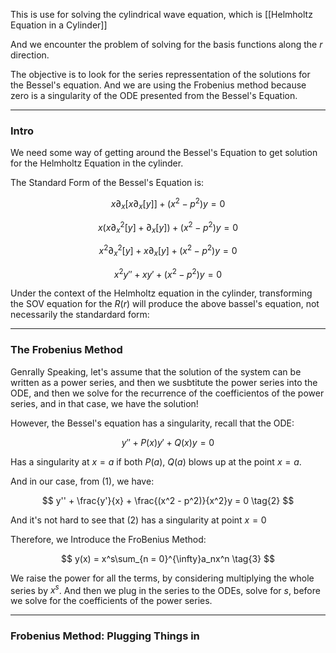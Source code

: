 This is use for solving the cylindrical wave equation, which is [[Helmholtz Equation in a Cylinder]]

And we encounter the problem of solving for the basis functions along the $r$ direction. 

The objective is to look for the series repressentation of the solutions for the Bessel's equation. And we are using the Frobenius method because zero is a singularity of the ODE presented from the Bessel's Equation. 

---
### **Intro**

We need some way of getting around the Bessel's Equation to get solution for the Helmholtz Equation in the  cylinder. 

The Standard Form of the Bessel's Equation is: 

$$
x \partial_x[x\partial_x[y]] + (x^2 - p^2)y = 0 
$$

$$
x(x\partial_x^2[y] + \partial_x[y]) + (x^2 - p^2)y = 0 
$$

$$
x^2\partial_x^2[y] + x\partial_x[y] + (x^2 - p^2)y = 0
$$

$$
x^2 y'' + x y' + (x^2 - p^2)y = 0
\tag{1}
$$

Under the context of the Helmholtz equation in the cylinder, transforming the SOV equation for the $R(r)$ will produce the above bassel's equation, not necessarily the standardard form: 

---
### **The Frobenius Method**

Genrally Speaking, let's assume that the solution of the system can be written as a power series, and then we susbtitute the power series into the ODE, and then we solve for the recurrence of the coefficientos of the power series, and in that case, we have the solution! 

However,  the Bessel's equation has a singularity, recall that the ODE: 

$$
y'' + P(x)y' + Q(x)y = 0
$$

Has a singularity at $x = a$ if both $P(a)$, $Q(a)$ blows up at the point $x = a$. 

And in our case, from (1), we have: 

$$
y'' + \frac{y'}{x} + \frac{(x^2 - p^2)}{x^2}y = 0
\tag{2}
$$

And it's not hard to see that (2) has a singularity at point $x = 0$

Therefore, we Introduce the FroBenius Method:

$$
y(x) = x^s\sum_{n = 0}^{\infty}a_nx^n
\tag{3}
$$

We raise the power for all the terms, by considering multiplying the whole series by $x^s$. And then we plug in the series to the ODEs, solve for $s$, before we solve for the coefficients of the power series. 

---
### **Frobenius Method: Plugging Things in**





